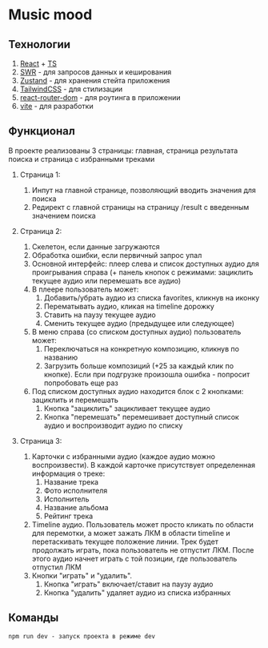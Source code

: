 
# Music mood

## Технологии

1. [React](https://react.dev/) + [TS](https://www.typescriptlang.org/)
2. [SWR](https://swr.vercel.app/) - для запросов данных и кеширования
3. [Zustand](https://zustand-demo.pmnd.rs/) - для хранения стейта приложения
4. [TailwindCSS](https://tailwindcss.com/) - для стилизации
5. [react-router-dom](https://reactrouter.com/en/main) - для роутинга в приложении
6. [vite](https://vitejs.dev/) - для разработки

## Функционал

В проекте реализованы 3 страницы: главная, страница результата поиска и страница с избранными треками

1. Страница 1:
   1. Инпут на главной странице, позволяющий вводить значения для поиска
   2. Редирект с главной страницы на страницу /result с введенным значением поиска

2. Страница 2:
   1. Скелетон, если данные загружаются
   2. Обработка ошибки, если первичный запрос упал
   3. Основной интерфейс: плеер слева и список доступных аудио для проигрывания справа (+ панель кнопок с режимами: зациклить текущее аудио или перемешать все аудио)
   4. В плеере пользователь может:
      1. Добавить/убрать аудио из списка favorites, кликнув на иконку 
      2. Перематывать аудио, кликая на timeline дорожку 
      3. Ставить на паузу текущее аудио
      4. Сменить текущее аудио (предыдущее или следующее)
   5. В меню справа (со списком доступных аудио) пользователь может:
      1. Переключаться на конкретную композицию, кликнув по названию 
      2. Загрузить больше композиций (+25 за каждый клик по кнопке). Если при подгрузке произошла ошибка - попросит попробовать еще раз
   6. Под списком доступных аудио находится блок с 2 кнопками: зациклить и перемешать
      1. Кнопка "зациклить" зацикливает текущее аудио
      2. Кнопка "перемешать" перемешивает доступный список аудио и воспроизводит аудио по списку

3. Страница 3:
   1. Карточки с избранными аудио (каждое аудио можно воспроизвести). В каждой карточке присутствует определенная информация о треке: 
      1. Название трека
      2. Фото исполнителя
      3. Исполнитель
      3. Название альбома
      4. Рейтинг трека
   2. Timeline аудио. Пользователь может просто кликать по области для перемотки, а может зажать ЛКМ в области timeline и перетаскивать текущее положение линии. Трек будет продолжать играть, пока пользователь не отпустит ЛКМ. После этого аудио начнет играть с той позиции, где пользователь отпустил ЛКМ
   3. Кнопки "играть" и "удалить".
      1. Кнопка "играть" включает/ставит на паузу аудио
      2. Кнопка "удалить" удаляет аудио из списка избранных


## Команды
````
npm run dev - запуск проекта в режиме dev
````
